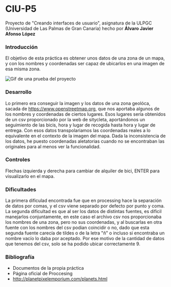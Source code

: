 # CIU-P5
Proyecto de "Creando interfaces de usuario", asignatura de la ULPGC (Universidad de Las Palmas de Gran Canaria) hecho por **Álvaro Javier Afonso López**

### Introducción
El objetivo de esta práctica es obtener unos datos de una zona de un mapa, y con los nombres y coordenadas ser capaz de ubicarlos en una imagen de esa misma zona.

![Gif de una prueba del proyecto](https://github.com/AlvaroAfonso/CIU-P5/blob/main/sitycleta/data/export.gif)

### Desarrollo
Lo primero era conseguir la imagen y los datos de una zona geolóca, sacada de https://www.openstreetmap.org, que nos aportaba algunos de los nombres y coordenadas de ciertos lugares. Esos lugares sería obtenidos de un csv proporcionado por la web de sitycleta, aportándonos un seguimiento de las bicis, hora y lugar de recogida hasta hora y lugar de entrega. Con esos datos transpolariamos las coordenadas reales a lo equivalente en el contexto de la imagen del mapa. Dada la inconsistencia de los datos, he puesto coordenadas aletatorias cuando no se encontraban las originales para al menos ver la funcionalidad.

### Controles
Flechas izquierda y derecha para cambiar de alquiler de bici, ENTER para visualizarlo en el mapa.

### Dificultades
La primera dificulad encontrada fue que en processing hace la separación de datos por comas, y el csv viene separado por defecto por punto y coma.
La segunda dificultad es que al ser los datos de distintas fuentes, es dificil manejarlos conjuntamente, en este caso el archivo csv nos proporcionaba los nombres de una zona, pero no sus coordenadas, y al buscarlas en otra fuente con los nombres del csv podian coincidir o no, dado que esta segunda fuente carecía de tildes o de la letra "ñ" o incluso si encontraba un nombre vacío lo daba por aceptado. Por ese motivo de la cantidad de datos que tenemos del csv, solo se ha podido ubicar correctamente 9.

### Bibliografía
* Documentos de la propia práctica
* Página oficial de Proccesing
* http://planetpixelemporium.com/planets.html
